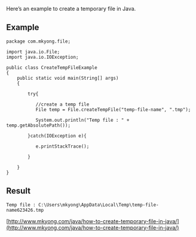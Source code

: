 Here’s an example to create a temporary file in Java.

## Example

    package com.mkyong.file;

    import java.io.File;
    import java.io.IOException;

    public class CreateTempFileExample
    {
        public static void main(String[] args)
        {

        	try{

        	   //create a temp file
        	   File temp = File.createTempFile("temp-file-name", ".tmp");

        	   System.out.println("Temp file : " + temp.getAbsolutePath());

        	}catch(IOException e){

        	   e.printStackTrace();

        	}

        }
    }

## Result

    Temp file : C:\Users\mkyong\AppData\Local\Temp\temp-file-name623426.tmp

[http://www.mkyong.com/java/how-to-create-temporary-file-in-java/](http://www.mkyong.com/java/how-to-create-temporary-file-in-java/)
